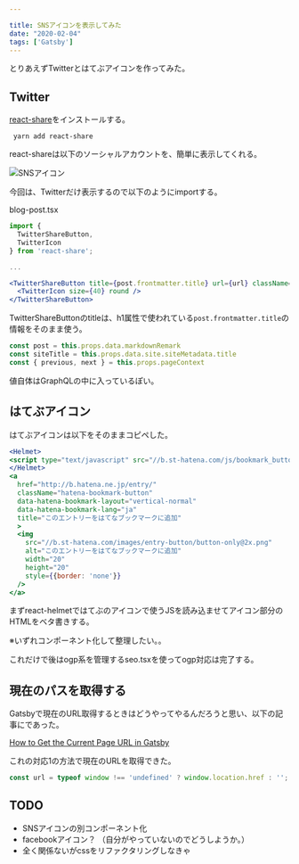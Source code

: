 ```yaml
---

title: SNSアイコンを表示してみた
date: "2020-02-04"
tags: ['Gatsby']
---
```


とりあえずTwitterとはてぶアイコンを作ってみた。

## Twitter


<a href="https://github.com/nygardk/react-share#readme" target="_blank">react-share</a>をインストールする。

```shell
 yarn add react-share
```
react-shareは以下のソーシャルアカウントを、簡単に表示してくれる。

![SNSアイコン](../images/20200204_sns.png)

今回は、Twitterだけ表示するので以下のようにimportする。

blog-post.tsx
```jsx
import {
  TwitterShareButton,
  TwitterIcon
} from 'react-share';

...

<TwitterShareButton title={post.frontmatter.title} url={url} className="mr-2">
  <TwitterIcon size={40} round />
</TwitterShareButton>

```

TwitterShareButtonのtitleは、h1属性で使われている```post.frontmatter.title```の情報をそのまま使う。

```jsx
const post = this.props.data.markdownRemark
const siteTitle = this.props.data.site.siteMetadata.title
const { previous, next } = this.props.pageContext

```
値自体はGraphQLの中に入っているぽい。


## はてぶアイコン

はてぶアイコンは以下をそのままコピペした。

```jsx
<Helmet>
<script type="text/javascript" src="//b.st-hatena.com/js/bookmark_button.js" charset="utf-8" async="async" />
</Helmet>
<a
  href="http://b.hatena.ne.jp/entry/"
  className="hatena-bookmark-button"
  data-hatena-bookmark-layout="vertical-normal"
  data-hatena-bookmark-lang="ja"
  title="このエントリーをはてなブックマークに追加"
  >
  <img
    src="//b.st-hatena.com/images/entry-button/button-only@2x.png"
    alt="このエントリーをはてなブックマークに追加"
    width="20"
    height="20"
    style={{border: 'none'}}
  />
</a>

```

まずreact-helmetではてぶのアイコンで使うJSを読み込ませてアイコン部分のHTMLをベタ書きする。

※いずれコンポーネント化して整理したい。。


これだけで後はogp系を管理するseo.tsxを使ってogp対応は完了する。

## 現在のパスを取得する
Gatsbyで現在のURL取得するときはどうやってやるんだろうと思い、以下の記事にであった。

<a href="https://css-tricks.com/how-to-the-get-current-page-url-in-gatsby/" target="_blank">How to Get the Current Page URL in Gatsby</a>

これの対応1の方法で現在のURLを取得できた。

```jsx
const url = typeof window !== 'undefined' ? window.location.href : '';
```

## TODO
- SNSアイコンの別コンポーネント化
- facebookアイコン？ （自分がやっていないのでどうしようか。）
- 全く関係ないがcssをリファクタリングしなきゃ






